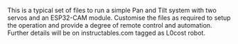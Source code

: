 This is a typical set of files to run a simple Pan and Tilt system
with two servos and an ESP32-CAM module. 
Customise the files as required to setup the operation and
provide a degree of remote control and automation.
Further details will be on instructables.com tagged as L0cost robot.
